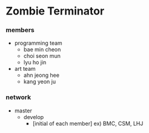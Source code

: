 # Zombie Terminator

### members
- programming team
	- bae min cheon
	- choi seon mun
	- lyu ho jin
- art team
	- ahn jeong hee
	- kang yeon ju

### network
- master
	- develop
		- [initial of each member] ex) BMC, CSM, LHJ 
